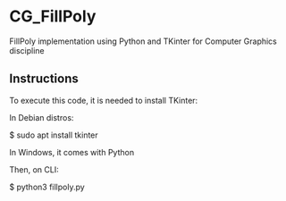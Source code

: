 # CG_FillPoly
FillPoly implementation using Python and TKinter for Computer Graphics discipline

## Instructions
To execute this code, it is needed to install TKinter:

  In Debian distros:
  
  $ sudo apt install tkinter
  
  In Windows, it comes with Python

Then, on CLI:

  $ python3 fillpoly.py

